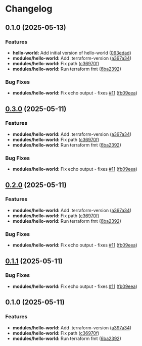 # Changelog

## 0.1.0 (2025-05-13)


### Features

* **hello-world:** Add initial version of hello-world ([093edad](https://github.com/hjorthnet/terraform-modules/commit/093edade030123f599f5e038ae481f1545cb8423))
* **modules/hello-world:** Add .terraform-version ([a397a34](https://github.com/hjorthnet/terraform-modules/commit/a397a3470eab5210d0e46a015e5bc30c16e9fdd4))
* **modules/hello-world:** Fix path ([c36970f](https://github.com/hjorthnet/terraform-modules/commit/c36970f7a41505ea005cc9114dbc98faea7285aa))
* **modules/hello-world:** Run terraform fmt ([6ba2392](https://github.com/hjorthnet/terraform-modules/commit/6ba2392b4917a63459973e3c6b6b77b23d8ea387))


### Bug Fixes

* **modules/hello-world:** Fix echo output - fixes [#11](https://github.com/hjorthnet/terraform-modules/issues/11) ([fb09eea](https://github.com/hjorthnet/terraform-modules/commit/fb09eea51a40ff0233e564a6f23bff9033f88d58))

## [0.3.0](https://github.com/hjorthnet/terraform-modules/compare/hello-world-v0.2.0...hello-world-v0.3.0) (2025-05-11)


### Features

* **modules/hello-world:** Add .terraform-version ([a397a34](https://github.com/hjorthnet/terraform-modules/commit/a397a3470eab5210d0e46a015e5bc30c16e9fdd4))
* **modules/hello-world:** Fix path ([c36970f](https://github.com/hjorthnet/terraform-modules/commit/c36970f7a41505ea005cc9114dbc98faea7285aa))
* **modules/hello-world:** Run terraform fmt ([6ba2392](https://github.com/hjorthnet/terraform-modules/commit/6ba2392b4917a63459973e3c6b6b77b23d8ea387))


### Bug Fixes

* **modules/hello-world:** Fix echo output - fixes [#11](https://github.com/hjorthnet/terraform-modules/issues/11) ([fb09eea](https://github.com/hjorthnet/terraform-modules/commit/fb09eea51a40ff0233e564a6f23bff9033f88d58))

## [0.2.0](https://github.com/hjorthnet/terraform-modules/compare/hello-world-v0.1.1...hello-world-v0.2.0) (2025-05-11)


### Features

* **modules/hello-world:** Add .terraform-version ([a397a34](https://github.com/hjorthnet/terraform-modules/commit/a397a3470eab5210d0e46a015e5bc30c16e9fdd4))
* **modules/hello-world:** Fix path ([c36970f](https://github.com/hjorthnet/terraform-modules/commit/c36970f7a41505ea005cc9114dbc98faea7285aa))
* **modules/hello-world:** Run terraform fmt ([6ba2392](https://github.com/hjorthnet/terraform-modules/commit/6ba2392b4917a63459973e3c6b6b77b23d8ea387))


### Bug Fixes

* **modules/hello-world:** Fix echo output - fixes [#11](https://github.com/hjorthnet/terraform-modules/issues/11) ([fb09eea](https://github.com/hjorthnet/terraform-modules/commit/fb09eea51a40ff0233e564a6f23bff9033f88d58))

## [0.1.1](https://github.com/hjorthnet/terraform-modules/compare/hello-world-v0.1.0...hello-world-v0.1.1) (2025-05-11)


### Bug Fixes

* **modules/hello-world:** Fix echo output - fixes [#11](https://github.com/hjorthnet/terraform-modules/issues/11) ([fb09eea](https://github.com/hjorthnet/terraform-modules/commit/fb09eea51a40ff0233e564a6f23bff9033f88d58))

## 0.1.0 (2025-05-11)


### Features

* **modules/hello-world:** Add .terraform-version ([a397a34](https://github.com/hjorthnet/terraform-modules/commit/a397a3470eab5210d0e46a015e5bc30c16e9fdd4))
* **modules/hello-world:** Fix path ([c36970f](https://github.com/hjorthnet/terraform-modules/commit/c36970f7a41505ea005cc9114dbc98faea7285aa))
* **modules/hello-world:** Run terraform fmt ([6ba2392](https://github.com/hjorthnet/terraform-modules/commit/6ba2392b4917a63459973e3c6b6b77b23d8ea387))
